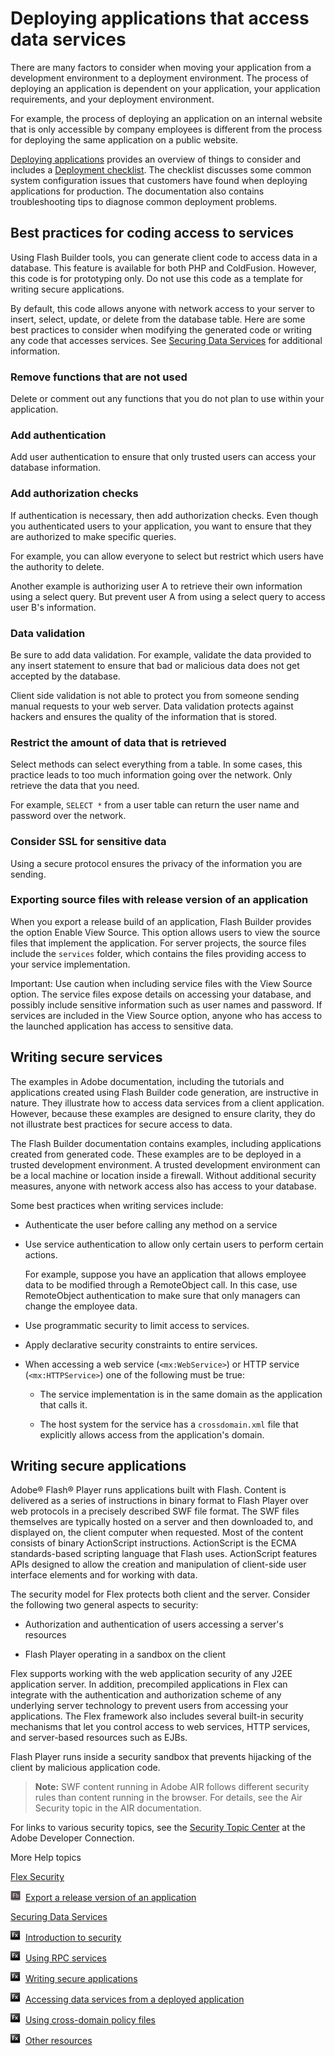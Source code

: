 # Deploying applications that access data services

There are many factors to consider when moving your application from a
development environment to a deployment environment. The process of deploying an
application is dependent on your application, your application requirements, and
your deployment environment.

For example, the process of deploying an application on an internal website that
is only accessible by company employees is different from the process for
deploying the same application on a public website.

[Deploying applications](https://web.archive.org/web/20150924172518mp_/http://help.adobe.com/en_US/flex/using/WS2db454920e96a9e51e63e3d11c0bf69084-7ec8.html)
provides an overview of things to consider and includes a
[Deployment checklist](https://web.archive.org/web/20150924172518mp_/http://help.adobe.com/en_US/flex/using/WS2db454920e96a9e51e63e3d11c0bf69084-7f1a.html).
The checklist discusses some common system configuration issues that customers
have found when deploying applications for production. The documentation also
contains troubleshooting tips to diagnose common deployment problems.

## Best practices for coding access to services

Using Flash Builder tools, you can generate client code to access data in a
database. This feature is available for both PHP and ColdFusion. However, this
code is for prototyping only. Do not use this code as a template for writing
secure applications.

By default, this code allows anyone with network access to your server to
insert, select, update, or delete from the database table. Here are some best
practices to consider when modifying the generated code or writing any code that
accesses services. See
[Securing Data Services](https://web.archive.org/web/20150924172518mp_/http://www.adobe.com/go/flex_security)
for additional information.

### Remove functions that are not used

Delete or comment out any functions that you do not plan to use within your
application.

### Add authentication

Add user authentication to ensure that only trusted users can access your
database information.

### Add authorization checks

If authentication is necessary, then add authorization checks. Even though you
authenticated users to your application, you want to ensure that they are
authorized to make specific queries.

For example, you can allow everyone to select but restrict which users have the
authority to delete.

Another example is authorizing user A to retrieve their own information using a
select query. But prevent user A from using a select query to access user B's
information.

### Data validation

Be sure to add data validation. For example, validate the data provided to any
insert statement to ensure that bad or malicious data does not get accepted by
the database.

Client side validation is not able to protect you from someone sending manual
requests to your web server. Data validation protects against hackers and
ensures the quality of the information that is stored.

### Restrict the amount of data that is retrieved

Select methods can select everything from a table. In some cases, this practice
leads to too much information going over the network. Only retrieve the data
that you need.

For example, `SELECT *` from a user table can return the user name and password
over the network.

### Consider SSL for sensitive data

Using a secure protocol ensures the privacy of the information you are sending.

### Exporting source files with release version of an application

When you export a release build of an application, Flash Builder provides the
option Enable View Source. This option allows users to view the source files
that implement the application. For server projects, the source files include
the `services` folder, which contains the files providing access to your service
implementation.

Important: Use caution when including service files with the View Source option.
The service files expose details on accessing your database, and possibly
include sensitive information such as user names and password. If services are
included in the View Source option, anyone who has access to the launched
application has access to sensitive data.

## Writing secure services

The examples in Adobe documentation, including the tutorials and applications
created using Flash Builder code generation, are instructive in nature. They
illustrate how to access data services from a client application. However,
because these examples are designed to ensure clarity, they do not illustrate
best practices for secure access to data.

The Flash Builder documentation contains examples, including applications
created from generated code. These examples are to be deployed in a trusted
development environment. A trusted development environment can be a local
machine or location inside a firewall. Without additional security measures,
anyone with network access also has access to your database.

Some best practices when writing services include:

- Authenticate the user before calling any method on a service

- Use service authentication to allow only certain users to perform certain
  actions.

  For example, suppose you have an application that allows employee data to be
  modified through a RemoteObject call. In this case, use RemoteObject
  authentication to make sure that only managers can change the employee data.

- Use programmatic security to limit access to services.

- Apply declarative security constraints to entire services.

- When accessing a web service (`<mx:WebService>`) or HTTP service
  (`<mx:HTTPService>`) one of the following must be true:

  - The service implementation is in the same domain as the application that
    calls it.

  - The host system for the service has a `crossdomain.xml` file that explicitly
    allows access from the application's domain.

## Writing secure applications

Adobe® Flash® Player runs applications built with Flash. Content is delivered as
a series of instructions in binary format to Flash Player over web protocols in
a precisely described SWF file format. The SWF files themselves are typically
hosted on a server and then downloaded to, and displayed on, the client computer
when requested. Most of the content consists of binary ActionScript
instructions. ActionScript is the ECMA standards-based scripting language that
Flash uses. ActionScript features APIs designed to allow the creation and
manipulation of client-side user interface elements and for working with data.

The security model for Flex protects both client and the server. Consider the
following two general aspects to security:

- Authorization and authentication of users accessing a server's resources

- Flash Player operating in a sandbox on the client

Flex supports working with the web application security of any J2EE application
server. In addition, precompiled applications in Flex can integrate with the
authentication and authorization scheme of any underlying server technology to
prevent users from accessing your applications. The Flex framework also includes
several built-in security mechanisms that let you control access to web
services, HTTP services, and server-based resources such as EJBs.

Flash Player runs inside a security sandbox that prevents hijacking of the
client by malicious application code.

> **Note:** SWF content running in Adobe AIR follows different security rules
> than content running in the browser. For details, see the Air Security topic
> in the AIR documentation.

For links to various security topics, see the
[Security Topic Center](https://web.archive.org/web/20150924172518mp_/http://www.adobe.com/devnet/security/)
at the Adobe Developer Connection.

More Help topics

[Flex Security](https://web.archive.org/web/20150924172518mp_/http://www.adobe.com/go/flex_security/)

![](../img/flashbuilderLinkIndicator.png) 
[Export a release version of an application](https://web.archive.org/web/20150924172518mp_/http://help.adobe.com/en_US/flashbuilder/using/WSe4e4b720da9dedb5-13a250c812e8e9b5533-7ff9.html)

[Securing Data Services](https://web.archive.org/web/20150924172518mp_/http://www.adobe.com/go/flex_security)

![](../img/flexLinkIndicator.png) 
[Introduction to security](https://web.archive.org/web/20150924172518mp_/http://help.adobe.com/en_US/flex/using/WS2db454920e96a9e51e63e3d11c0bf6167e-7fff.html)

![](../img/flexLinkIndicator.png) 
[Using RPC services](https://web.archive.org/web/20150924172518mp_/http://help.adobe.com/en_US/flex/using/WS2db454920e96a9e51e63e3d11c0bf6167e-7fe1.html)

![](../img/flexLinkIndicator.png) 
[Writing secure applications](https://web.archive.org/web/20150924172518mp_/http://help.adobe.com/en_US/flex/using/WS2db454920e96a9e51e63e3d11c0bf6167e-7fd9.html)

![](../img/flexLinkIndicator.png) 
[Accessing data services from a deployed application](https://web.archive.org/web/20150924172518mp_/http://help.adobe.com/en_US/flex/using/WS2db454920e96a9e51e63e3d11c0bf69084-7bbe.html)

![](../img/flexLinkIndicator.png) 
[Using cross-domain policy files](https://web.archive.org/web/20150924172518mp_/http://help.adobe.com/en_US/flex/using/WS2db454920e96a9e51e63e3d11c0bf69084-7f2b.html)

![](../img/flexLinkIndicator.png) 
[Other resources](https://web.archive.org/web/20150924172518mp_/http://help.adobe.com/en_US/flex/using/WS2db454920e96a9e51e63e3d11c0bf6167e-7fc8.html)
